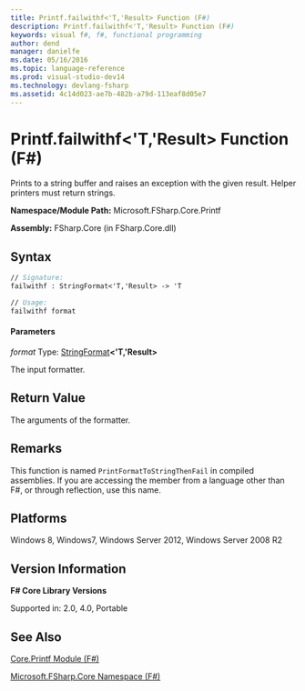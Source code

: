 ```yaml
---
title: Printf.failwithf<'T,'Result> Function (F#)
description: Printf.failwithf<'T,'Result> Function (F#)
keywords: visual f#, f#, functional programming
author: dend
manager: danielfe
ms.date: 05/16/2016
ms.topic: language-reference
ms.prod: visual-studio-dev14
ms.technology: devlang-fsharp
ms.assetid: 4c14d023-ae7b-482b-a79d-113eaf8d05e7
---
```


# Printf.failwithf<'T,'Result> Function (F#)

Prints to a string buffer and raises an exception with the given result. Helper printers must return strings.

**Namespace/Module Path:** Microsoft.FSharp.Core.Printf

**Assembly:** FSharp.Core (in FSharp.Core.dll)


## Syntax

```fsharp
// Signature:
failwithf : StringFormat<'T,'Result> -> 'T

// Usage:
failwithf format
```

#### Parameters
*format*
Type: [StringFormat](https://msdn.microsoft.com/library/d69a911f-3a25-42fa-bd51-a9c9c1102fa8)**&lt;'T,'Result&gt;**


The input formatter.

## Return Value

The arguments of the formatter.

## Remarks
This function is named `PrintFormatToStringThenFail` in compiled assemblies. If you are accessing the member from a language other than F#, or through reflection, use this name.

## Platforms
Windows 8, Windows7, Windows Server 2012, Windows Server 2008 R2

## Version Information
**F# Core Library Versions**

Supported in: 2.0, 4.0, Portable

## See Also
[Core.Printf Module &#40;F&#35;&#41;](Core.Printf-Module-%5BFSharp%5D.md)

[Microsoft.FSharp.Core Namespace &#40;F&#35;&#41;](Microsoft.FSharp.Core-Namespace-%5BFSharp%5D.md)
